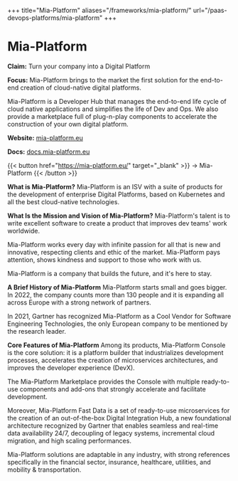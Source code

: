 +++
title="Mia-Platform"
aliases="/frameworks/mia-platform/"
url="/paas-devops-platforms/mia-platform"
+++

# Mia-Platform

**Claim:** Turn your company into a Digital Platform

**Focus:** Mia-Platform brings to the market the first solution for the end-to-end creation of cloud-native digital platforms.

Mia-Platform is a Developer Hub that manages the end-to-end life cycle of cloud native applications and simplifies the life of Dev and Ops. We also provide a marketplace full of plug-n-play components to accelerate the construction of your own digital platform.

**Website:** [mia-platform.eu](https://mia-platform.eu/)

**Docs:** [docs.mia-platform.eu](https://docs.mia-platform.eu/)

{{< button href="https://mia-platform.eu/" target="_blank" >}}
-> Mia-Platform
{{< /button >}}

**What is Mia-Platform?**
Mia-Platform is an ISV with a suite of products for the development of enterprise Digital Platforms, based on Kubernetes and all the best cloud-native technologies.

**What Is the Mission and Vision of Mia-Platform?**
Mia-Platform's talent is to write excellent software to create a product that improves dev teams' work worldwide.

Mia-Platform works every day with infinite passion for all that is new and innovative, respecting clients and ethic of the market. Mia-Platform pays attention, shows kindness and support to those who work with us.

Mia-Platform is a company that builds the future, and it's here to stay.

**A Brief History of Mia-Platform**
Mia-Platform starts small and goes bigger. In 2022, the company counts more than 130 people and it is expanding all across Europe with a strong network of partners.

In 2021, Gartner has recognized Mia-Platform as a Cool Vendor for Software Engineering Technologies, the only European company to be mentioned by the research leader.

**Core Features of Mia-Platform**
Among its products, Mia-Platform Console is the core solution: it is a platform builder that industrializes development processes, accelerates the creation of microservices architectures, and improves the developer experience (DevX).

The Mia-Platform Marketplace provides the Console with multiple ready-to-use components and add-ons that strongly accelerate and facilitate development.

Moreover, Mia-Platform Fast Data is a set of ready-to-use microservices for the creation of an out-of-the-box Digital Integration Hub, a new foundational architecture recognized by Gartner that enables seamless and real-time data availability 24/7, decoupling of legacy systems, incremental cloud migration, and high scaling performances.

Mia-Platform solutions are adaptable in any industry, with strong references specifically in the financial sector, insurance, healthcare, utilities, and mobility & transportation.
